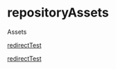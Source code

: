 # repositoryAssets

Assets

<a href="my.app.redirect://params/p">redirectTest</a>

[redirectTest](my.app.redirect://params/p)

